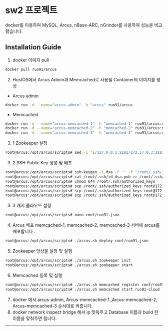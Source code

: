 # sw2 프로젝트 

docker를 이용하여 MySQL, Arcus, nBase-ARC, nGrinder를 사용하여 성능을 비교했습니다.

## Installation Guide

1. docker 이미지 pull 

```bash
docker pull ruo91/arcus
```

2. HostOS에서 Arcus Admin과 Memcached로 사용될 Container의 이미지를 생성
- Arcus admin

```bash
docker run -d --name="arcus-admin" -h "arcus" ruo91/arcus
```

- Memcached

```bash
docker run -d --name="arcus-memcached-1" -h "memcached-1" ruo91/arcus:memcached
docker run -d --name="arcus-memcached-2" -h "memcached-2" ruo91/arcus:memcached
docker run -d --name="arcus-memcached-3" -h "memcached-3" ruo91/arcus:memcached
```

3. 1 Zookeeper 설정

```bash
root@arcus:/opt/arcus/scripts# sed -i 's/127.0.0.1:2181/172.17.0.3:2181,172.17.0.4:2181,172.17.0.5:2181/g' arcus.sh
```

3. 2 SSH Public Key 생성 및 배포

```bash
root@arcus:/opt/arcus/scripts# ssh-keygen -t dsa -P '' -f "/root/.ssh/id_dsa"
root@arcus:/opt/arcus/scripts# cat /root/.ssh/id_dsa.pub >> /root/.ssh/authorized_keys
root@arcus:/opt/arcus/scripts# chmod 644 /root/.ssh/authorized_keys
root@arcus:/opt/arcus/scripts# scp /root/.ssh/authorized_keys root@172.17.0.3:/root/.ssh
root@arcus:/opt/arcus/scripts# scp /root/.ssh/authorized_keys root@172.17.0.4:/root/.ssh
root@arcus:/opt/arcus/scripts# scp /root/.ssh/authorized_keys root@172.17.0.5:/root/.ssh
```

3. 3 캐시 클라우드 설정

```bash
root@arcus:/opt/arcus/scripts# nano conf/ruo91.json
```

4. Arcus 배포
memcached-1, memcached-2, memcached-3 서버에 arcus를 배포합니다 .

```bash
root@arcus:/opt/arcus/scripts# ./arcus.sh deploy conf/ruo91.json
```

5. Zookeeper 앙상블 설정 및 실행

```bash
root@arcus:/opt/arcus/scripts# ./arcus.sh zookeeper init
root@arcus:/opt/arcus/scripts# ./arcus.sh zookeeper start
```

6. Memcached 등록 및 실행

```bash
root@arcus:/opt/arcus/scripts# ./arcus.sh memcached register conf/ruo91.json
root@arcus:/opt/arcus/scripts# ./arcus.sh memcached start ruo91-cloud
```

7. docker 에서 arcus-admin, Arcus-memcached-1 ,Arcus-memcached-2, Arcus-memcached-3 순서대로 켜줍니다.
8. docker network inspect bridge 해서 ip 맞춰주고 Database 이름과 build 한 이름을  맞춰주면 됩니다.

---
